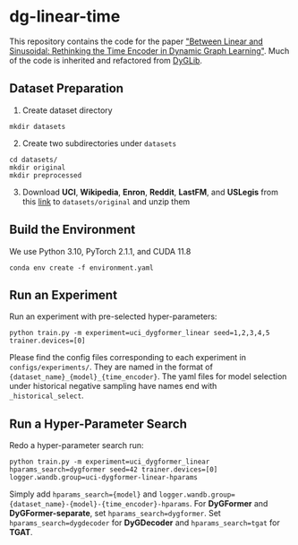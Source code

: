 # dg-linear-time

This repository contains the code for the paper ["Between Linear and Sinusoidal: Rethinking the Time Encoder in Dynamic Graph Learning"](https://arxiv.org/abs/2504.08129). Much of the code is inherited and refactored from [DyGLib](https://github.com/yule-BUAA/DyGLib).

## Dataset Preparation

1. Create dataset directory

```
mkdir datasets
```

2. Create two subdirectories under `datasets`

```
cd datasets/
mkdir original
mkdir preprocessed
```

3. Download **UCI**, **Wikipedia**, **Enron**, **Reddit**, **LastFM**, and **USLegis** from this [link](https://zenodo.org/records/7213796#.Y1cO6y8r30o) to `datasets/original` and unzip them

## Build the Environment

We use Python 3.10, PyTorch 2.1.1, and CUDA 11.8

```
conda env create -f environment.yaml
```

## Run an Experiment

Run an experiment with pre-selected hyper-parameters:

```
python train.py -m experiment=uci_dygformer_linear seed=1,2,3,4,5 trainer.devices=[0]
```

Please find the config files corresponding to each experiment in `configs/experiments/`.
They are named in the format of `{dataset_name}_{model}_{time_encoder}`.
The yaml files for model selection under historical negative sampling have names end with `_historical_select`.

## Run a Hyper-Parameter Search

Redo a hyper-parameter search run:

```
python train.py -m experiment=uci_dygformer_linear hparams_search=dygformer seed=42 trainer.devices=[0] logger.wandb.group=uci-dygformer-linear-hparams
```

Simply add `hparams_search={model}` and `logger.wandb.group={dataset_name}-{model}-{time_encoder}-hparams`.
For **DyGFormer** and **DyGFormer-separate**, set `hparams_search=dygformer`.
Set `hparams_search=dygdecoder` for **DyGDecoder** and `hparams_search=tgat` for **TGAT**.
